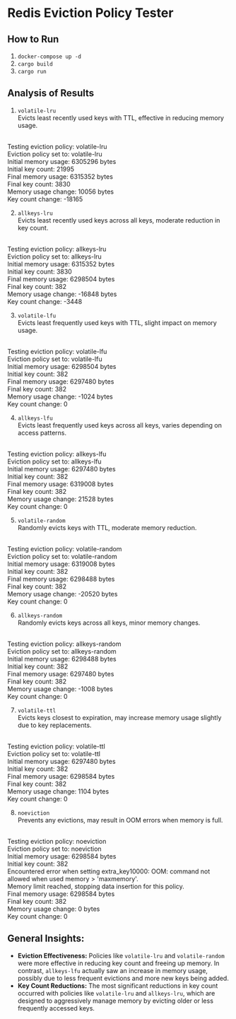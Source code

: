 # Redis Eviction Policy Tester

## How to Run

1. `docker-compose up -d`
2. `cargo build`
3. `cargo run`

## Analysis of Results

1. `volatile-lru`<br>
Evicts least recently used keys with TTL, effective in reducing memory usage. <br>
<br>
Testing eviction policy: volatile-lru <br>
Eviction policy set to: volatile-lru <br>
Initial memory usage: 6305296 bytes <br>
Initial key count: 21995 <br>
Final memory usage: 6315352 bytes <br>
Final key count: 3830 <br>
Memory usage change: 10056 bytes <br>
Key count change: -18165 <br>

2. `allkeys-lru`<br>
Evicts least recently used keys across all keys, moderate reduction in key count. <br>
<br>
Testing eviction policy: allkeys-lru <br>
Eviction policy set to: allkeys-lru <br>
Initial memory usage: 6315352 bytes <br>
Initial key count: 3830 <br>
Final memory usage: 6298504 bytes <br>
Final key count: 382 <br>
Memory usage change: -16848 bytes <br>
Key count change: -3448 <br>

3. `volatile-lfu`<br>
Evicts least frequently used keys with TTL, slight impact on memory usage.<br>
<br>
Testing eviction policy: volatile-lfu <br>
Eviction policy set to: volatile-lfu <br>
Initial memory usage: 6298504 bytes <br>
Initial key count: 382 <br>
Final memory usage: 6297480 bytes <br>
Final key count: 382 <br>
Memory usage change: -1024 bytes <br>
Key count change: 0 <br>

4. `allkeys-lfu`<br>
Evicts least frequently used keys across all keys, varies depending on access patterns.<br>
<br>
Testing eviction policy: allkeys-lfu <br>
Eviction policy set to: allkeys-lfu <br>
Initial memory usage: 6297480 bytes <br>
Initial key count: 382 <br>
Final memory usage: 6319008 bytes <br>
Final key count: 382 <br>
Memory usage change: 21528 bytes <br>
Key count change: 0 <br>

5. `volatile-random`<br>
Randomly evicts keys with TTL, moderate memory reduction.<br>
<br>
Testing eviction policy: volatile-random <br>
Eviction policy set to: volatile-random <br>
Initial memory usage: 6319008 bytes <br>
Initial key count: 382 <br>
Final memory usage: 6298488 bytes <br>
Final key count: 382 <br>
Memory usage change: -20520 bytes <br>
Key count change: 0 <br>

6. `allkeys-random`<br>
Randomly evicts keys across all keys, minor memory changes.<br>
<br>
Testing eviction policy: allkeys-random <br>
Eviction policy set to: allkeys-random <br>
Initial memory usage: 6298488 bytes <br>
Initial key count: 382 <br>
Final memory usage: 6297480 bytes <br>
Final key count: 382 <br>
Memory usage change: -1008 bytes <br>
Key count change: 0 <br>

7. `volatile-ttl`<br>
Evicts keys closest to expiration, may increase memory usage slightly due to key replacements.<br>
<br>
Testing eviction policy: volatile-ttl <br>
Eviction policy set to: volatile-ttl <br>
Initial memory usage: 6297480 bytes <br>
Initial key count: 382 <br>
Final memory usage: 6298584 bytes <br>
Final key count: 382 <br>
Memory usage change: 1104 bytes <br>
Key count change: 0 <br>

8. `noeviction`<br>
Prevents any evictions, may result in OOM errors when memory is full.<br>
<br>
Testing eviction policy: noeviction <br>
Eviction policy set to: noeviction <br>
Initial memory usage: 6298584 bytes <br>
Initial key count: 382 <br>
Encountered error when setting extra_key10000: OOM: command not allowed when used memory > 'maxmemory'. <br>
Memory limit reached, stopping data insertion for this policy. <br>
Final memory usage: 6298584 bytes <br>
Final key count: 382 <br>
Memory usage change: 0 bytes <br>
Key count change: 0 <br>

## General Insights:
- **Eviction Effectiveness:** Policies like `volatile-lru` and `volatile-random` were more effective in reducing key count and freeing up memory. In contrast, `allkeys-lfu` actually saw an increase in memory usage, possibly due to less frequent evictions and more new keys being added.
- **Key Count Reductions:** The most significant reductions in key count occurred with policies like `volatile-lru` and `allkeys-lru`, which are designed to aggressively manage memory by evicting older or less frequently accessed keys.
